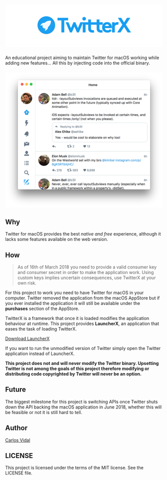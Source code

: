# [![TwitterX](/README/logo.png)](#)

An educational project aiming to maintain Twitter for macOS working while adding new features...
All this by injecting code into the official binary.

<h3 align="center">
<img width="650px" src="/README/screenshot.png"/>
</h3>

## Why

Twitter for macOS provides the best *native and free* experience, although it lacks some features
available on the web version.

## How

> As of 16th of March 2018 you need to provide a valid consumer key and consumer secret in order
> to make the application work. Using custom keys implies uncertain consequences, use TwitterX at
> your own risk.

For this project to work you need to have Twitter for macOS in your computer. Twitter removed the
application from the macOS AppStore but if you ever installed the application it will still be
available under the **purchases** section of the AppStore.

TwitterX is a framework that once it is loaded modifies the application behaviour at runtime. This
project provides **LauncherX**, an application that eases the task of loading TwitterX.

[Download LauncherX](https://github.com/nakiostudio/TwitterX/releases)

If you want to run the unmodified version of Twitter simply open the Twitter application instead of
LauncherX.

**This project does not and will never modify the Twitter binary. Upsetting Twitter is not among the
goals of this project therefore modifying or distributing code copyrighted by Twitter will never be
an option.**

## Future

The biggest milestone for this project is switching APIs once Twitter shuts down the API backing the
macOS application in June 2018, whether this will be feasible or not it is still hard to tell.

## Author

[Carlos Vidal](https://www.twitter.com/nakiostudio)

## LICENSE

This project is licensed under the terms of the MIT license. See the LICENSE file.

